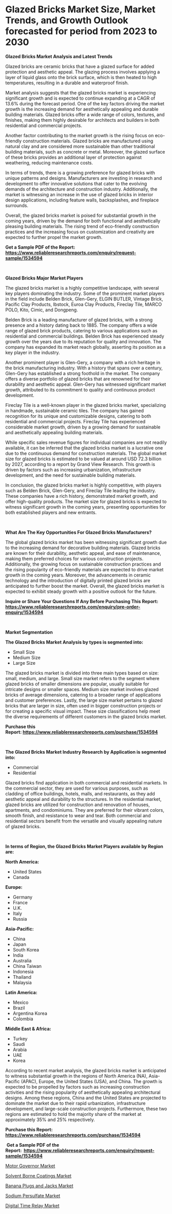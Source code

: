 <p><h1>Glazed Bricks Market Size, Market Trends, and Growth Outlook forecasted for period from 2023 to 2030</h1></p><p><strong>Glazed Bricks Market Analysis and Latest Trends</strong></p>
<p><p>Glazed bricks are ceramic bricks that have a glazed surface for added protection and aesthetic appeal. The glazing process involves applying a layer of liquid glass onto the brick surface, which is then heated to high temperatures, resulting in a durable and waterproof finish.</p><p>Market analysis suggests that the glazed bricks market is experiencing significant growth and is expected to continue expanding at a CAGR of 13.6% during the forecast period. One of the key factors driving the market growth is the increasing demand for aesthetically appealing and durable building materials. Glazed bricks offer a wide range of colors, textures, and finishes, making them highly desirable for architects and builders in both residential and commercial projects.</p><p>Another factor contributing to the market growth is the rising focus on eco-friendly construction materials. Glazed bricks are manufactured using natural clay and are considered more sustainable than other traditional building materials, such as concrete or metal. Moreover, the glazed surface of these bricks provides an additional layer of protection against weathering, reducing maintenance costs.</p><p>In terms of trends, there is a growing preference for glazed bricks with unique patterns and designs. Manufacturers are investing in research and development to offer innovative solutions that cater to the evolving demands of the architecture and construction industry. Additionally, the market is witnessing an increase in the use of glazed bricks in interior design applications, including feature walls, backsplashes, and fireplace surrounds.</p><p>Overall, the glazed bricks market is poised for substantial growth in the coming years, driven by the demand for both functional and aesthetically pleasing building materials. The rising trend of eco-friendly construction practices and the increasing focus on customization and creativity are expected to further propel the market growth.</p></p>
<p><strong>Get a Sample PDF of the Report:&nbsp; <a href="https://www.reliableresearchreports.com/enquiry/request-sample/1534594">https://www.reliableresearchreports.com/enquiry/request-sample/1534594</a></strong></p>
<p>&nbsp;</p>
<p><strong>Glazed Bricks Major Market Players</strong></p>
<p><p>The glazed bricks market is a highly competitive landscape, with several key players dominating the industry. Some of the prominent market players in the field include Belden Brick, Glen-Gery, ELGIN BUTLER, Vintage Brick, Pacific Clay Products, Ibstock, Euroa Clay Products, Fireclay Tile, MARCO POLO, Kito, Cimic, and Dongpeng.</p><p>Belden Brick is a leading manufacturer of glazed bricks, with a strong presence and a history dating back to 1885. The company offers a wide range of glazed brick products, catering to various applications such as residential and commercial buildings. Belden Brick has experienced steady growth over the years due to its reputation for quality and innovation. The company has expanded its market reach globally, asserting its position as a key player in the industry.</p><p>Another prominent player is Glen-Gery, a company with a rich heritage in the brick manufacturing industry. With a history that spans over a century, Glen-Gery has established a strong foothold in the market. The company offers a diverse portfolio of glazed bricks that are renowned for their durability and aesthetic appeal. Glen-Gery has witnessed significant market growth, attributed to its commitment to quality and continuous product development.</p><p>Fireclay Tile is a well-known player in the glazed bricks market, specializing in handmade, sustainable ceramic tiles. The company has gained recognition for its unique and customizable designs, catering to both residential and commercial projects. Fireclay Tile has experienced considerable market growth, driven by a growing demand for sustainable and aesthetically appealing building materials.</p><p>While specific sales revenue figures for individual companies are not readily available, it can be inferred that the glazed bricks market is a lucrative one due to the continuous demand for construction materials. The global market size for glazed bricks is estimated to be valued at around USD 72.3 billion by 2027, according to a report by Grand View Research. This growth is driven by factors such as increasing urbanization, infrastructure development, and the need for sustainable building materials.</p><p>In conclusion, the glazed bricks market is highly competitive, with players such as Belden Brick, Glen-Gery, and Fireclay Tile leading the industry. These companies have a rich history, demonstrated market growth, and offer high-quality products. The market size for glazed bricks is expected to witness significant growth in the coming years, presenting opportunities for both established players and new entrants.</p></p>
<p>&nbsp;</p>
<p><strong>What Are The Key Opportunities For Glazed Bricks Manufacturers?</strong></p>
<p><p>The global glazed bricks market has been witnessing significant growth due to the increasing demand for decorative building materials. Glazed bricks are known for their durability, aesthetic appeal, and ease of maintenance, making them preferred choices for various construction projects. Additionally, the growing focus on sustainable construction practices and the rising popularity of eco-friendly materials are expected to drive market growth in the coming years. Moreover, the advancements in ceramic technology and the introduction of digitally printed glazed bricks are anticipated to further boost the market. Overall, the glazed bricks market is expected to exhibit steady growth with a positive outlook for the future.</p></p>
<p><strong>Inquire or Share Your Questions If Any Before Purchasing This Report: <a href="https://www.reliableresearchreports.com/enquiry/pre-order-enquiry/1534594">https://www.reliableresearchreports.com/enquiry/pre-order-enquiry/1534594</a></strong></p>
<p>&nbsp;</p>
<p><strong>Market Segmentation</strong></p>
<p><strong>The Glazed Bricks Market Analysis by types is segmented into:</strong></p>
<p><ul><li>Small Size</li><li>Medium Size</li><li>Large Size</li></ul></p>
<p><p>The glazed bricks market is divided into three main types based on size: small, medium, and large. Small size market refers to the segment where glazed bricks of smaller dimensions are popular, usually suitable for intricate designs or smaller spaces. Medium size market involves glazed bricks of average dimensions, catering to a broader range of applications and customer preferences. Lastly, the large size market pertains to glazed bricks that are larger in size, often used in bigger construction projects or for creating a specific visual impact. These size classifications help meet the diverse requirements of different customers in the glazed bricks market.</p></p>
<p><strong>Purchase this Report:&nbsp;<a href="https://www.reliableresearchreports.com/purchase/1534594">https://www.reliableresearchreports.com/purchase/1534594</a></strong></p>
<p>&nbsp;</p>
<p><strong>The Glazed Bricks Market Industry Research by Application is segmented into:</strong></p>
<p><ul><li>Commercial</li><li>Residential</li></ul></p>
<p><p>Glazed bricks find application in both commercial and residential markets. In the commercial sector, they are used for various purposes, such as cladding of office buildings, hotels, malls, and restaurants, as they add aesthetic appeal and durability to the structures. In the residential market, glazed bricks are utilized for construction and renovation of houses, apartments, and condominiums. They are preferred for their vibrant colors, smooth finish, and resistance to wear and tear. Both commercial and residential sectors benefit from the versatile and visually appealing nature of glazed bricks.</p></p>
<p>&nbsp;</p>
<p><strong>In terms of Region, the Glazed Bricks Market Players available by Region are:</strong></p>
<p>
    <p> <strong> North America: </strong>
        <ul>
            <li>United States</li>
            <li>Canada</li>
        </ul>
        </p> 
    <p> <strong> Europe: </strong>
        <ul>
            <li>Germany</li>
            <li>France</li>
            <li>U.K.</li>
            <li>Italy</li>
            <li>Russia</li>
        </ul>
        </p> 
    <p> <strong> Asia-Pacific: </strong>
        <ul>
            <li>China</li>
            <li>Japan</li>
            <li>South Korea</li>
            <li>India</li>
            <li>Australia</li>
            <li>China Taiwan</li>
            <li>Indonesia</li>
            <li>Thailand</li>
            <li>Malaysia</li>
        </ul>
        </p> 
    <p> <strong> Latin America: </strong>
        <ul>
            <li>Mexico</li>
            <li>Brazil</li>
            <li>Argentina Korea</li>
            <li>Colombia</li>
        </ul>
        </p> 
    <p> <strong> Middle East & Africa: </strong>
        <ul>
            <li>Turkey</li>
            <li>Saudi</li>
            <li>Arabia</li>
            <li>UAE</li>
            <li>Korea</li>
        </ul>
    </p>
    </p>
<p><p>According to recent market analysis, the glazed bricks market is anticipated to witness substantial growth in the regions of North America (NA), Asia-Pacific (APAC), Europe, the United States (USA), and China. The growth is expected to be propelled by factors such as increasing construction activities and the rising popularity of aesthetically appealing architectural designs. Among these regions, China and the United States are projected to dominate the market due to their rapid urbanization, infrastructure development, and large-scale construction projects. Furthermore, these two regions are estimated to hold the majority share of the market at approximately 35% and 25% respectively.</p></p>
<p><strong>Purchase this Report: <a href="https://www.reliableresearchreports.com/purchase/1534594">https://www.reliableresearchreports.com/purchase/1534594</a></strong></p>
<p>&nbsp;<strong>Get a Sample PDF of the Report:&nbsp;&nbsp;<a href="https://www.reliableresearchreports.com/enquiry/request-sample/1534594">https://www.reliableresearchreports.com/enquiry/request-sample/1534594</a></strong></p>
<p><strong></strong></p>
<p><p><a href="https://medium.com/@hazelbrakus/motor-governor-market-trends-forecast-and-competitive-analysis-to-2030-f6c3e0385d9f">Motor Governor Market</a></p><p><a href="https://github.com/ambrozg/Market-Research-Report-List-1/blob/main/solvent-borne-coatings-market.md">Solvent Borne Coatings Market</a></p><p><a href="https://medium.com/@claudekunze/decoding-banana-plugs-and-jacks-market-metrics-market-share-trends-and-growth-patterns-92910097d79a">Banana Plugs and Jacks Market</a></p><p><a href="https://github.com/dzharov81/Market-Research-Report-List-1/blob/main/sodium-persulfate-market.md">Sodium Persulfate Market</a></p><p><a href="https://medium.com/@randallbode/digital-time-relay-nbsp-market-focuses-on-market-share-size-and-projected-forecast-till-2030-abfed6d72c28">Digital Time Relay Market</a></p></p>